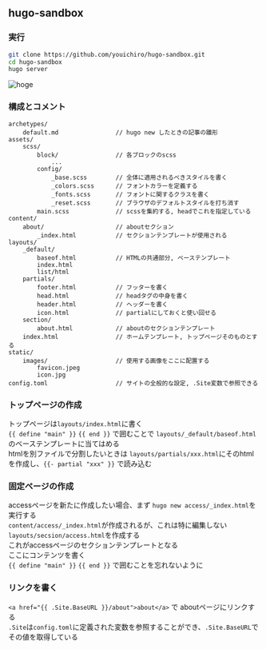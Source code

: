 ## hugo-sandbox

### 実行

```bash
git clone https://github.com/youichiro/hugo-sandbox.git
cd hugo-sandbox
hugo server
```

![hoge](https://user-images.githubusercontent.com/20487308/84586836-94cae700-ae55-11ea-914d-84b90389425b.png)


### 構成とコメント

```
archetypes/
    default.md                // hugo new したときの記事の雛形
assets/
    scss/
        block/                // 各ブロックのscss
            ...
        config/
            _base.scss        // 全体に適用されるべきスタイルを書く
            _colors.scss      // フォントカラーを定義する
            _fonts.scss       // フォントに関するクラスを書く
            _reset.scss       // ブラウザのデフォルトスタイルを打ち消す
        main.scss             // scssを集約する, headでこれを指定している
content/
    about/                    // aboutセクション
        _index.html           // セクションテンプレートが使用される
layouts/
    _default/
        baseof.html           // HTMLの共通部分, ベーステンプレート
        index.html
        list/html
    partials/
        footer.html           // フッターを書く
        head.html             // headタグの中身を書く
        header.html           // ヘッダーを書く
        icon.html             // partialにしておくと使い回せる
    section/
        about.html            // aboutのセクションテンプレート
    index.html                // ホームテンプレート, トップページそのものとする
static/
    images/                   // 使用する画像をここに配置する
        favicon.jpeg
        icon.jpg
config.toml                   // サイトの全般的な設定, .Site変数で参照できる
```


### トップページの作成

トップページは`layouts/index.html`に書く<br>
`{{ define "main" }}` `{{ end }}` で囲むことで `layouts/_default/baseof.html` のベーステンプレートに当てはめる<br>
htmlを別ファイルで分割したいときは `layouts/partials/xxx.html`にそのhtmlを作成し、`{{- partial "xxx" }}` で読み込む<br>


### 固定ページの作成

accessページを新たに作成したい場合、まず `hugo new access/_index.html`を実行する<br>
`content/access/_index.html`が作成されるが、これは特に編集しない<br>
`layouts/secsion/access.html`を作成する<br>
これがaccessページのセクションテンプレートとなる<br>
ここにコンテンツを書く<br>
`{{ define "main" }}` `{{ end }}` で囲むことを忘れないように<br>


### リンクを書く
`<a href="{{ .Site.BaseURL }}/about">about</a>` で aboutページにリンクする<br>
`.Site`は`config.toml`に定義された変数を参照することができ、`.Site.BaseURL`でその値を取得している<br>
